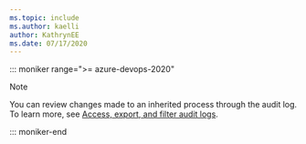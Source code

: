 ```yaml
---
ms.topic: include
ms.author: kaelli
author: KathrynEE
ms.date: 07/17/2020
---
```



::: moniker range=">= azure-devops-2020"

> [!NOTE]  
> You can review changes made to an inherited process through the audit log. To learn more, see [Access, export, and filter audit logs](/azure/devops/organizations/audit/azure-devops-auditing).  


::: moniker-end

